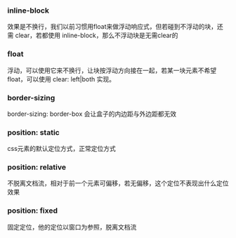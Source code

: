 ### inline-block

效果是不换行，我们以前习惯用float来做浮动响应式，但若碰到不浮动的块，还需 clear，若都使用 inline-block，那么不浮动块是无需clear的

### float

浮动，可以使用它来不换行，让块按浮动方向接在一起，若某一块元素不希望float，可以使用 clear: left\|both 实现。

### border-sizing

border-sizing: border-box 会让盒子的内边距与外边距都无效

### position: static

css元素的默认定位方式，正常定位方式

### position: relative

不脱离文档流，相对于前一个元素可偏移，若无偏移，这个定位不表现出什么定位效果

### position: fixed

固定定位，他的定位以窗口为参照，脱离文档流


